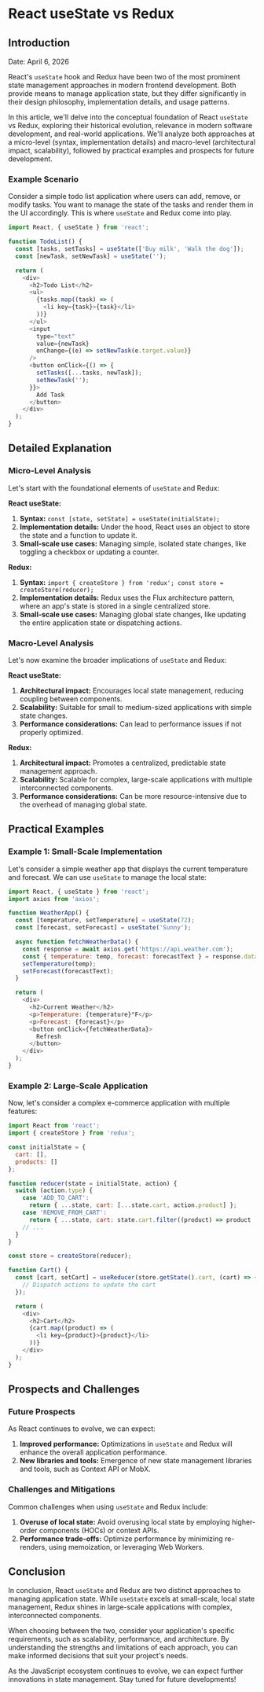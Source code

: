 # React useState vs Redux
## Introduction
Date: April 6, 2026

React's `useState` hook and Redux have been two of the most prominent state management approaches in modern frontend development. Both provide means to manage application state, but they differ significantly in their design philosophy, implementation details, and usage patterns.

In this article, we'll delve into the conceptual foundation of React `useState` vs Redux, exploring their historical evolution, relevance in modern software development, and real-world applications. We'll analyze both approaches at a micro-level (syntax, implementation details) and macro-level (architectural impact, scalability), followed by practical examples and prospects for future development.

### Example Scenario

Consider a simple todo list application where users can add, remove, or modify tasks. You want to manage the state of the tasks and render them in the UI accordingly. This is where `useState` and Redux come into play.

```javascript
import React, { useState } from 'react';

function TodoList() {
  const [tasks, setTasks] = useState(['Buy milk', 'Walk the dog']);
  const [newTask, setNewTask] = useState('');

  return (
    <div>
      <h2>Todo List</h2>
      <ul>
        {tasks.map((task) => (
          <li key={task}>{task}</li>
        ))}
      </ul>
      <input
        type="text"
        value={newTask}
        onChange={(e) => setNewTask(e.target.value)}
      />
      <button onClick={() => {
        setTasks([...tasks, newTask]);
        setNewTask('');
      }}>
        Add Task
      </button>
    </div>
  );
}
```

## Detailed Explanation

### Micro-Level Analysis

Let's start with the foundational elements of `useState` and Redux:

**React useState:**

1. **Syntax:** `const [state, setState] = useState(initialState);`
2. **Implementation details:** Under the hood, React uses an object to store the state and a function to update it.
3. **Small-scale use cases:** Managing simple, isolated state changes, like toggling a checkbox or updating a counter.

**Redux:**

1. **Syntax:** `import { createStore } from 'redux'; const store = createStore(reducer);`
2. **Implementation details:** Redux uses the Flux architecture pattern, where an app's state is stored in a single centralized store.
3. **Small-scale use cases:** Managing global state changes, like updating the entire application state or dispatching actions.

### Macro-Level Analysis

Let's now examine the broader implications of `useState` and Redux:

**React useState:**

1. **Architectural impact:** Encourages local state management, reducing coupling between components.
2. **Scalability:** Suitable for small to medium-sized applications with simple state changes.
3. **Performance considerations:** Can lead to performance issues if not properly optimized.

**Redux:**

1. **Architectural impact:** Promotes a centralized, predictable state management approach.
2. **Scalability:** Scalable for complex, large-scale applications with multiple interconnected components.
3. **Performance considerations:** Can be more resource-intensive due to the overhead of managing global state.

## Practical Examples

### Example 1: Small-Scale Implementation

Let's consider a simple weather app that displays the current temperature and forecast. We can use `useState` to manage the local state:

```javascript
import React, { useState } from 'react';
import axios from 'axios';

function WeatherApp() {
  const [temperature, setTemperature] = useState(72);
  const [forecast, setForecast] = useState('Sunny');

  async function fetchWeatherData() {
    const response = await axios.get('https://api.weather.com');
    const { temperature: temp, forecast: forecastText } = response.data;
    setTemperature(temp);
    setForecast(forecastText);
  }

  return (
    <div>
      <h2>Current Weather</h2>
      <p>Temperature: {temperature}°F</p>
      <p>Forecast: {forecast}</p>
      <button onClick={fetchWeatherData}>
        Refresh
      </button>
    </div>
  );
}
```

### Example 2: Large-Scale Application

Now, let's consider a complex e-commerce application with multiple features:

```javascript
import React from 'react';
import { createStore } from 'redux';

const initialState = {
  cart: [],
  products: []
};

function reducer(state = initialState, action) {
  switch (action.type) {
    case 'ADD_TO_CART':
      return { ...state, cart: [...state.cart, action.product] };
    case 'REMOVE_FROM_CART':
      return { ...state, cart: state.cart.filter((product) => product !== action.product) };
    // ...
  }
}

const store = createStore(reducer);

function Cart() {
  const [cart, setCart] = useReducer(store.getState().cart, (cart) => {
    // Dispatch actions to update the cart
  });

  return (
    <div>
      <h2>Cart</h2>
      {cart.map((product) => (
        <li key={product}>{product}</li>
      ))}
    </div>
  );
}
```

## Prospects and Challenges

### Future Prospects

As React continues to evolve, we can expect:

1. **Improved performance:** Optimizations in `useState` and Redux will enhance the overall application performance.
2. **New libraries and tools:** Emergence of new state management libraries and tools, such as Context API or MobX.

### Challenges and Mitigations

Common challenges when using `useState` and Redux include:

1. **Overuse of local state:** Avoid overusing local state by employing higher-order components (HOCs) or context APIs.
2. **Performance trade-offs:** Optimize performance by minimizing re-renders, using memoization, or leveraging Web Workers.

## Conclusion

In conclusion, React `useState` and Redux are two distinct approaches to managing application state. While `useState` excels at small-scale, local state management, Redux shines in large-scale applications with complex, interconnected components.

When choosing between the two, consider your application's specific requirements, such as scalability, performance, and architecture. By understanding the strengths and limitations of each approach, you can make informed decisions that suit your project's needs.

As the JavaScript ecosystem continues to evolve, we can expect further innovations in state management. Stay tuned for future developments!
